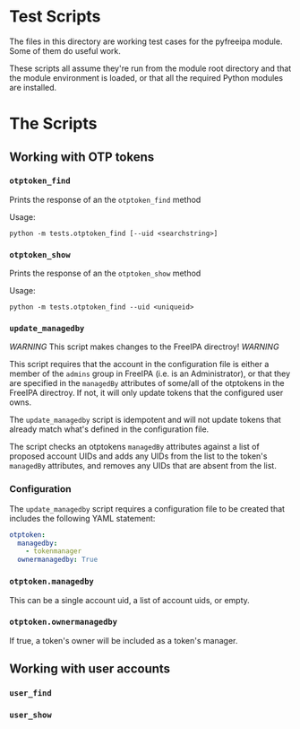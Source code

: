 # Test Scripts  

The files in this directory are working test cases for the pyfreeipa module. Some of them do useful work.

These scripts all assume they're run from the module root directory and that the module environment is loaded, or that all the required Python modules are installed.

# The Scripts

## Working with OTP tokens

### `otptoken_find`

Prints the response of an the `otptoken_find` method

Usage:

```
python -m tests.otptoken_find [--uid <searchstring>]
```

### `otptoken_show`

Prints the response of an the `otptoken_show` method

Usage:

```
python -m tests.otptoken_find --uid <uniqueid>
```

### `update_managedby`

*WARNING* This script makes changes to the FreeIPA directroy! *WARNING*

This script requires that the account in the configuration file is either a member of the `admins` group in FreeIPA (i.e. is an Administrator), or that they are specified in the `managedBy` attributes of some/all of the otptokens in the FreeIPA directroy. If not, it will only update tokens that the configured user owns.

The `update_managedby` script is idempotent and will not update tokens that already match what's defined in the configuration file.

The script checks an otptokens `managedBy` attributes against a list of proposed account UIDs and adds any UIDs from the list to the token's `managedBy` attributes, and removes any UIDs that are absent from the list.

### Configuration

The `update_managedby` script requires a configuration file to be created that includes the following YAML statement:

```yaml
otptoken:
  managedby:
    - tokenmanager
  ownermanagedby: True
```

### `otptoken.managedby`

This can be a single account uid, a list of account uids, or empty.

### `otptoken.ownermanagedby`

If true, a token's owner will be included as a token's manager.

## Working with user accounts

### `user_find`

### `user_show`
